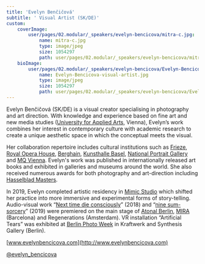 ```yaml
---
title: 'Evelyn Benčičová'
subtitle: ' Visual Artist (SK/DE)'
custom:
    coverImage:
        user/pages/02.modular/_speakers/evelyn-bencicova/mitra-c.jpg:
            name: mitra-c.jpg
            type: image/jpeg
            size: 1054297
            path: user/pages/02.modular/_speakers/evelyn-bencicova/mitra-c.jpg
    bioImage:
        user/pages/02.modular/_speakers/evelyn-bencicova/Evelyn-Bencicova-visual-artist.jpg:
            name: Evelyn-Bencicova-visual-artist.jpg
            type: image/jpeg
            size: 1054297
            path: user/pages/02.modular/_speakers/evelyn-bencicova/Evelyn-Bencicova-visual-artist.jpg
---
```


Evelyn Benčičová (SK/DE) is a visual creator specialising in photography and art direction. With knowledge and experience based on fine art and new media studies ([University for Applied Arts](https://www.dieangewandte.at), Vienna), Evelyn’s work combines her interest in contemporary culture with academic research to create a unique aesthetic space in which the conceptual meets the visual.

Her collaboration repertoire includes cultural institutions such as [Frieze](https://frieze.com/), [Royal Opera House](https://www.roh.org.uk/), [Berghain](
www.berghain.berlin), [Kunsthalle Basel](http://www.kunsthallebasel.ch), [National Portrait Gallery](http://www.npg.org.uk) and [MQ Vienna](www.mqw.at). Evelyn's work was published in internationally released art books and exhibited in galleries and museums around the world. She also received numerous awards for both photography and art-direction including [Hasselblad Masters](https://www.hasselblad.com/masters/).

In 2019, Evelyn completed artistic residency in [Mimic Studio](https://www.mimicproductions.com/) which shifted her practice into more immersive and experimental forms of story-telling. Audio-visual work “[Next time die consciously](https://www.facebook.com/watch/?v=2629850343721470)” (2018) and “[nine sum-sorcery](https://www.facebook.com/watch/?v=642362259607325)” (2019) were premiered on the main stage of [Atonal Berlin](https://berlin-atonal.com/), [MIRA](https://mirafestival.com/en/) (Barcelona) and Regenerations (Amsterdam). VR installation “Artificial Tears” was exhibited at [Berlin Photo Week](https://www.berlinphotoweek.com/allevents/the-exhibition) in Kraftwerk and Synthesis Gallery (Berlin).


[www.evelynbencicova.com](http://www.evelynbencicova.com)

[@evelyn_bencicova](https://www.instagram.com/evelyn_bencicova/?hl=en)